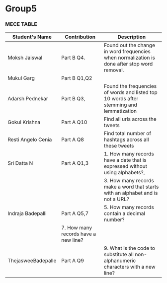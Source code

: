 # Group5

### MECE TABLE

| Student's Name   | Contribution      | Description                                                                                              |
|------------------|-------------------|----------------------------------------------------------------------------------------------------------|
| Moksh Jaiswal    | Part B Q4.        | Found out the change in word frequencies when normalization is done after stop word removal.             |
| Mukul Garg       | Part B Q1,Q2      |                                                                                                          |
| Adarsh Pednekar  | Part B Q3,        |  Found the frequencies of words and listed top 10 words after stemming and lemmatization                 |
| Gokul Krishna    | Part A Q10        |  Find all urls across the tweets                                                                         |
|Resti Angelo Cenia|Part A Q8          |  Find total number of hashtags across all these tweets                                                   |
|Sri Datta N       | Part A Q1,3       | 1. How many records have a date that is expressed without using alphabets?,                              |
|                  |                   | 3. How many records make a word that starts with an alphabet and is not a URL?                           |
| Indraja Badepalli| Part A Q5,7       | 5. How many records contain a decimal number?                                                            |
|                                      | 7. How many records have a new line?                                                                     |
|ThejasweeBadepalle| Part A Q9         | 9. What is the code to substitute all non-alphanumeric characters with a new line?                       |
